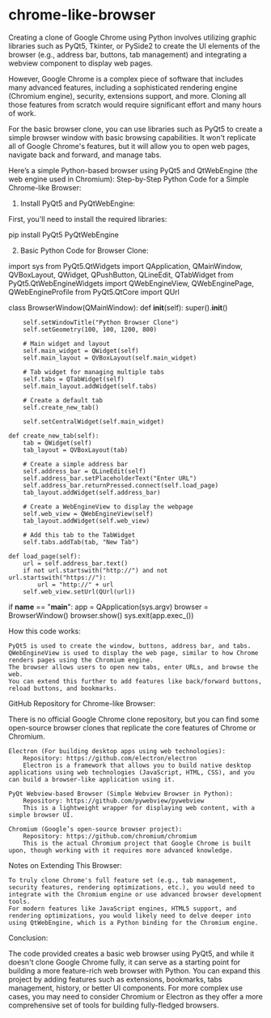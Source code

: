 # chrome-like-browser
Creating a clone of Google Chrome using Python involves utilizing graphic libraries such as PyQt5, Tkinter, or PySide2 to create the UI elements of the browser (e.g., address bar, buttons, tab management) and integrating a webview component to display web pages.

However, Google Chrome is a complex piece of software that includes many advanced features, including a sophisticated rendering engine (Chromium engine), security, extensions support, and more. Cloning all those features from scratch would require significant effort and many hours of work.

For the basic browser clone, you can use libraries such as PyQt5 to create a simple browser window with basic browsing capabilities. It won't replicate all of Google Chrome's features, but it will allow you to open web pages, navigate back and forward, and manage tabs.

Here’s a simple Python-based browser using PyQt5 and QtWebEngine (the web engine used in Chromium):
Step-by-Step Python Code for a Simple Chrome-like Browser:

1. Install PyQt5 and PyQtWebEngine:

First, you'll need to install the required libraries:

pip install PyQt5 PyQtWebEngine

2. Basic Python Code for Browser Clone:

import sys
from PyQt5.QtWidgets import QApplication, QMainWindow, QVBoxLayout, QWidget, QPushButton, QLineEdit, QTabWidget
from PyQt5.QtWebEngineWidgets import QWebEngineView, QWebEnginePage, QWebEngineProfile
from PyQt5.QtCore import QUrl

class BrowserWindow(QMainWindow):
    def __init__(self):
        super().__init__()
        
        self.setWindowTitle("Python Browser Clone")
        self.setGeometry(100, 100, 1200, 800)

        # Main widget and layout
        self.main_widget = QWidget(self)
        self.main_layout = QVBoxLayout(self.main_widget)
        
        # Tab widget for managing multiple tabs
        self.tabs = QTabWidget(self)
        self.main_layout.addWidget(self.tabs)
        
        # Create a default tab
        self.create_new_tab()

        self.setCentralWidget(self.main_widget)

    def create_new_tab(self):
        tab = QWidget(self)
        tab_layout = QVBoxLayout(tab)

        # Create a simple address bar
        self.address_bar = QLineEdit(self)
        self.address_bar.setPlaceholderText("Enter URL")
        self.address_bar.returnPressed.connect(self.load_page)
        tab_layout.addWidget(self.address_bar)

        # Create a WebEngineView to display the webpage
        self.web_view = QWebEngineView(self)
        tab_layout.addWidget(self.web_view)

        # Add this tab to the TabWidget
        self.tabs.addTab(tab, "New Tab")

    def load_page(self):
        url = self.address_bar.text()
        if not url.startswith("http://") and not url.startswith("https://"):
            url = "http://" + url
        self.web_view.setUrl(QUrl(url))

if __name__ == "__main__":
    app = QApplication(sys.argv)
    browser = BrowserWindow()
    browser.show()
    sys.exit(app.exec_())

How this code works:

    PyQt5 is used to create the window, buttons, address bar, and tabs.
    QWebEngineView is used to display the web page, similar to how Chrome renders pages using the Chromium engine.
    The browser allows users to open new tabs, enter URLs, and browse the web.
    You can extend this further to add features like back/forward buttons, reload buttons, and bookmarks.

GitHub Repository for Chrome-like Browser:

There is no official Google Chrome clone repository, but you can find some open-source browser clones that replicate the core features of Chrome or Chromium.

    Electron (For building desktop apps using web technologies):
        Repository: https://github.com/electron/electron
        Electron is a framework that allows you to build native desktop applications using web technologies (JavaScript, HTML, CSS), and you can build a browser-like application using it.

    PyQt Webview-based Browser (Simple Webview Browser in Python):
        Repository: https://github.com/pywebview/pywebview
        This is a lightweight wrapper for displaying web content, with a simple browser UI.

    Chromium (Google’s open-source browser project):
        Repository: https://github.com/chromium/chromium
        This is the actual Chromium project that Google Chrome is built upon, though working with it requires more advanced knowledge.

Notes on Extending This Browser:

    To truly clone Chrome's full feature set (e.g., tab management, security features, rendering optimizations, etc.), you would need to integrate with the Chromium engine or use advanced browser development tools.
    For modern features like JavaScript engines, HTML5 support, and rendering optimizations, you would likely need to delve deeper into using QtWebEngine, which is a Python binding for the Chromium engine.

Conclusion:

The code provided creates a basic web browser using PyQt5, and while it doesn't clone Google Chrome fully, it can serve as a starting point for building a more feature-rich web browser with Python. You can expand this project by adding features such as extensions, bookmarks, tabs management, history, or better UI components. For more complex use cases, you may need to consider Chromium or Electron as they offer a more comprehensive set of tools for building fully-fledged browsers.
